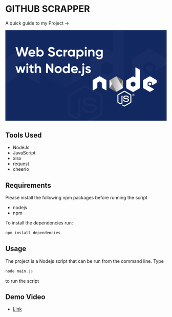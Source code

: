 # GITHUB SCRAPPER

A quick guide to my Project ->

<img src ="/image.webp">


## Tools Used

- NodeJs
- JavaScript
- xlsx
- request
- cheerio

## Requirements

Please install the following npm packages before running the script

- nodejs
- npm

To install the dependencies run:

```js
npm install dependencies
```

## Usage

The project is a Nodejs script that can be run from the command line.
Type 

```js
node main.js
``` 
to run the script

## Demo Video

- [Link](https://app.gemoo.com/share/home?codeId=DW4gOan270b9e)


